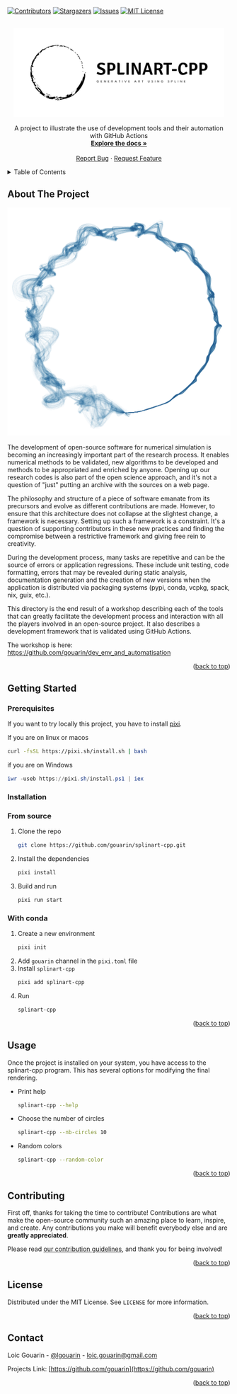 <!-- Improved compatibility of back to top link: See: https://github.com/gouarin/splinart-cpp/pull/73 -->
<a name="readme-top"></a>
<!--
*** Thanks for checking out the Best-README-Template. If you have a suggestion
*** that would make this better, please fork the repo and create a pull request
*** or simply open an issue with the tag "enhancement".
*** Don't forget to give the project a star!
*** Thanks again! Now go create something AMAZING! :D
-->



<!-- PROJECT SHIELDS -->
<!--
*** I'm using markdown "reference style" links for readability.
*** Reference links are enclosed in brackets [ ] instead of parentheses ( ).
*** See the bottom of this document for the declaration of the reference variables
*** for contributors-url, forks-url, etc. This is an optional, concise syntax you may use.
*** https://www.markdownguide.org/basic-syntax/#reference-style-links
-->
[![Contributors][contributors-shield]][contributors-url]
[![Stargazers][stars-shield]][stars-url]
[![Issues][issues-shield]][issues-url]
[![MIT License][license-shield]][license-url]

<!-- PROJECT LOGO -->
<br />
<div align="center">
  <a href="https://github.com/gouarin/splinart-cpp">
    <picture>
        <source media="(prefers-color-scheme: dark)" height="200" srcset="./doc/source/logo/Color logo - no background.png">
        <img alt="Text changing depending on mode. Light: 'So light!' Dark: 'So dark!'" height=200 src="./doc/source/logo/White logo - no background.png">
    </picture>
  </a>

  <p align="center">
A project to illustrate the use of development tools and their automation with GitHub Actions
    <br />
    <a href="https://gouarin.github.io/splinart-cpp"><strong>Explore the docs »</strong></a>
    <br />
    <br />
    <a href="https://github.com/gouarin/splinart-cpp/issues">Report Bug</a>
    ·
    <a href="https://github.com/gouarin/splinart-cpp/issues">Request Feature</a>
  </p>
</div>



<!-- TABLE OF CONTENTS -->
<details>
  <summary>Table of Contents</summary>
  <ol>
    <li>
      <a href="#about-the-project">About The Project</a>
    </li>
    <li>
      <a href="#getting-started">Getting Started</a>
      <ul>
        <li><a href="#prerequisites">Prerequisites</a></li>
        <li><a href="#installation">Installation</a></li>
      </ul>
    </li>
    <li><a href="#usage">Usage</a></li>
    <li><a href="#contributing">Contributing</a></li>
    <li><a href="#license">License</a></li>
    <li><a href="#contact">Contact</a></li>
    <li><a href="#acknowledgments">Acknowledgments</a></li>
  </ol>
</details>



<!-- ABOUT THE PROJECT -->
## About The Project

<div align="center">
  <img src="./doc/source/images/splinart.png" alt="Screenshot">
</div>

The development of open-source software for numerical simulation is becoming an increasingly important part of the research process. It enables numerical methods to be validated, new algorithms to be developed and methods to be appropriated and enriched by anyone. Opening up our research codes is also part of the open science approach, and it's not a question of "just" putting an archive with the sources on a web page.

The philosophy and structure of a piece of software emanate from its precursors and evolve as different contributions are made. However, to ensure that this architecture does not collapse at the slightest change, a framework is necessary. Setting up such a framework is a constraint. It's a question of supporting contributors in these new practices and finding the compromise between a restrictive framework and giving free rein to creativity.

During the development process, many tasks are repetitive and can be the source of errors or application regressions. These include unit testing, code formatting, errors that may be revealed during static analysis, documentation generation and the creation of new versions when the application is distributed via packaging systems (pypi, conda, vcpkg, spack, nix, guix, etc.).

This directory is the end result of a workshop describing each of the tools that can greatly facilitate the development process and interaction with all the players involved in an open-source project. It also describes a development framework that is validated using GitHub Actions.

The workshop is here: https://github.com/gouarin/dev_env_and_automatisation

<p align="right">(<a href="#readme-top">back to top</a>)</p>

<!-- GETTING STARTED -->
## Getting Started

### Prerequisites

If you want to try locally this project, you have to install [pixi](https://github.com/prefix-dev/pixi).

If you are on linux or macos
  ```bash
curl -fsSL https://pixi.sh/install.sh | bash
  ```

if you are on Windows

```powershell
iwr -useb https://pixi.sh/install.ps1 | iex
```


### Installation

### From source
1. Clone the repo
   ```sh
   git clone https://github.com/gouarin/splinart-cpp.git
   ```
3. Install the dependencies
   ```bash
   pixi install
   ```
4. Build and run
   ```bash
   pixi run start
   ```

### With conda

1. Create a new environment
   ```bash
   pixi init
   ```
2. Add `gouarin` channel in the `pixi.toml` file
3. Install `splinart-cpp`
   ```bash
   pixi add splinart-cpp
   ```
4. Run
   ```bash
   splinart-cpp
   ```

<p align="right">(<a href="#readme-top">back to top</a>)</p>

<!-- USAGE EXAMPLES -->
## Usage

Once the project is installed on your system, you have access to the splinart-cpp program. This has several options for modifying the final rendering.

- Print help
  ```bash
  splinart-cpp --help
  ```

- Choose the number of circles
  ```bash
  splinart-cpp --nb-circles 10
  ```

- Random colors
  ```bash
  splinart-cpp --random-color
  ```

<p align="right">(<a href="#readme-top">back to top</a>)</p>

<!-- CONTRIBUTING -->
## Contributing

First off, thanks for taking the time to contribute! Contributions are what make the open-source community such an amazing place to learn, inspire, and create. Any contributions you make will benefit everybody else and are **greatly appreciated**.


Please read [our contribution guidelines](./CONTRIBUTING.md), and thank you for being involved!

<p align="right">(<a href="#readme-top">back to top</a>)</p>



<!-- LICENSE -->
## License

Distributed under the MIT License. See `LICENSE` for more information.

<p align="right">(<a href="#readme-top">back to top</a>)</p>



<!-- CONTACT -->
## Contact

Loic Gouarin - [@lgouarin](https://twitter.com/lgouarin) - loic.gouarin@gmail.com

Projects Link: [https://github.com/gouarin](https://github.com/gouarin)

<p align="right">(<a href="#readme-top">back to top</a>)</p>

<!-- MARKDOWN LINKS & IMAGES -->
<!-- https://www.markdownguide.org/basic-syntax/#reference-style-links -->
[contributors-shield]: https://img.shields.io/github/contributors/gouarin/splinart-cpp.svg?style=for-the-badge
[contributors-url]: https://github.com/gouarin/splinart-cpp/graphs/contributors
[stars-shield]: https://img.shields.io/github/stars/gouarin/splinart-cpp.svg?style=for-the-badge
[stars-url]: https://github.com/gouarin/splinart-cpp/stargazers
[issues-shield]: https://img.shields.io/github/issues/gouarin/splinart-cpp.svg?style=for-the-badge
[issues-url]: https://github.com/gouarin/splinart-cpp/issues
[license-shield]: https://img.shields.io/github/license/gouarin/splinart-cpp.svg?style=for-the-badge
[license-url]: https://github.com/gouarin/splinart-cpp/blob/main/LICENSE
[product-screenshot]: doc/images/splinart.png
